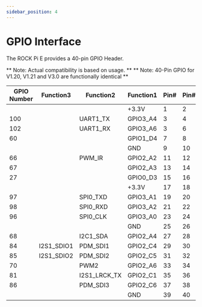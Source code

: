```yaml
---
sidebar_position: 4
---
```


# GPIO Interface

The ROCK Pi E provides a 40-pin GPIO Header.

** Note: Actual compatibility is based on usage. **
** Note: 40-Pin GPIO for V1.20, V1.21 and V3.0 are functionally identical **

<div className='gpio_style'>

| GPIO Number | Function3  | Function2    | Function1 | Pin#                             | Pin#                            | Function1 | Function2    | Function3 | GPIO Number |
| ----------- | ---------- | ------------ | --------- | -------------------------------- | ------------------------------- | --------- | ------------ | --------- | ----------- |
|             |            |              | +3.3V     | <div className='yellow'>1</div>  | <div className='red'>2</div>    | +5.0V     |              |           |             |
| 100         |            | UART1_TX     | GPIO3_A4  | <div className='green'>3</div>   | <div className='red'>4</div>    | +5.0V     |              |           |             |
| 102         |            | UART1_RX     | GPIO3_A6  | <div className='green'>3</div>   | <div className='black'>6</div>  | GND       |              |           |             |
| 60          |            |              | GPIO1_D4  | <div className='green'>7</div>   | <div className='green'>8</div>  | GPIO2_A0  | UART2_TX     |           | 64          |
|             |            |              | GND       | <div className='black'>9</div>   | <div className='green'>10</div> | GPIO2_A1  | UART2_RX     |           | 65          |
| 66          |            | PWM_IR       | GPIO2_A2  | <div className='green'>11</div>  | <div className='green'>12</div> | GPIO2_C2  | PDM_CLK      | I2S_SCLK  | 82          |
| 67          |            |              | GPIO2_A3  | <div className='green'>13</div>  | <div className='black'>14</div> | GND       |              |           |             |
| 27          |            |              | GPIO0_D3  | <div className='green'>15</div>  | <div className='green'>16</div> | USB20DM   |              |           |             |
|             |            |              | +3.3V     | <div className='yellow'>17</div> | <div className='green'>18</div> | USB20DP   |              |           |             |
| 97          |            | SPI0_TXD     | GPIO3_A1  | <div className='green'>19</div>  | <div className='black'>20</div> | GND       |              |           |             |
| 98          |            | SPI0_RXD     | GPIO3_A2  | <div className='green'>21</div>  | <div className='green'>22</div> | ADC_IN1   |              |           |             |
| 96          |            | SPI0_CLK     | GPIO3_A0  | <div className='green'>23</div>  | <div className='green'>24</div> | GPIO3_B0  | SPI0_CSN0    |           | 104         |
|             |            |              | GND       | <div className='black'>25</div>  | <div className='green'>26</div> | GPIO2_B4  |              |           | 76          |
| 68          |            | I2C1_SDA     | GPIO2_A4  | <div className='blue'>27</div>   | <div className='blue'>28</div>  | GPIO2_A5  | I2C1_SCL     |           | 69          |
| 84          | I2S1_SDIO1 | PDM_SDI1     | GPIO2_C4  | <div className='green'>29</div>  | <div className='black'>30</div> | GND       |              |           |             |
| 85          | I2S1_SDIO2 | PDM_SDI2     | GPIO2_C5  | <div className='green'>31</div>  | <div className='green'>32</div> | GPIO2_C0  | I2S1_LRCK_RX |           | 80          |
| 70          |            | PWM2         | GPIO2_A6  | <div className='green'>33</div>  | <div className='black'>34</div> | GND       |              |           |             |
| 81          |            | I2S1_LRCK_TX | GPIO2_C1  | <div className='green'>35</div>  | <div className='green'>36</div> | GPIO2_B7  | I2S1_MCLK    |           | 79          |
| 86          |            | PDM_SDI3     | GPIO2_C6  | <div className='green'>37</div>  | <div className='green'>38</div> | GPIO2_C3  | PDM_SDIO     | I2S1_SDI  | 83          |
|             |            |              | GND       | <div className='green'>39</div>  | <div className='green'>40</div> | GPIO2_C7  | PDM_FSYNC    | I2S1_SDO  | 87          |

</div>
